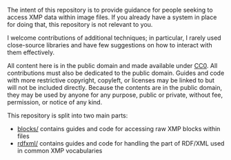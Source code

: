 The intent of this repository is to provide guidance for people seeking to access XMP data within image files. If you already have a system in place for doing that, this repository is not relevant to you.

I welcome contributions of additional techniques; in particular, I rarely used close-source libraries and have few suggestions on how to interact with them effectively.

All content here is in the public domain and made available under [CC0](LICENSE).
All contributions must also be dedicated to the public domain.
Guides and code with more restrictive copyright, copyleft, or licenses may be linked to but will not be included directly.
Because the contents are in the public domain, they may be used by anyone for any purpose, public or private, without fee, permission, or notice of any kind.

This repository is split into two main parts:

- [blocks/](blocks/) contains guides and code for accessing raw XMP blocks within files
- [rdfxml/](rdfxml/) contains guides and code for handling the part of RDF/XML used in common XMP vocabularies
